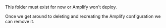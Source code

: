 This folder must exist for now or Amplify won't deploy.

Once we get around to deleting and recreating the Amplify configuration we can remove it.